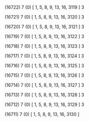 (16722) 7 (0) [ 1, 5, 8, 9, 13, 16, 3119 ] 3 


(16721) 7 (0) [ 1, 5, 8, 9, 13, 16, 3120 ] 3 


(16720) 7 (0) [ 1, 5, 8, 9, 13, 16, 3121 ] 3 


(16719) 7 (0) [ 1, 5, 8, 9, 13, 16, 3122 ] 3 


(16718) 7 (0) [ 1, 5, 8, 9, 13, 16, 3123 ] 3 


(16717) 7 (0) [ 1, 5, 8, 9, 13, 16, 3124 ] 3 


(16716) 7 (0) [ 1, 5, 8, 9, 13, 16, 3125 ] 3 


(16715) 7 (0) [ 1, 5, 8, 9, 13, 16, 3126 ] 3 


(16714) 7 (0) [ 1, 5, 8, 9, 13, 16, 3127 ] 3 


(16713) 7 (0) [ 1, 5, 8, 9, 13, 16, 3128 ] 3 


(16712) 7 (0) [ 1, 5, 8, 9, 13, 16, 3129 ] 3 


(16711) 7 (0) [ 1, 5, 8, 9, 13, 16, 3130 ]  

